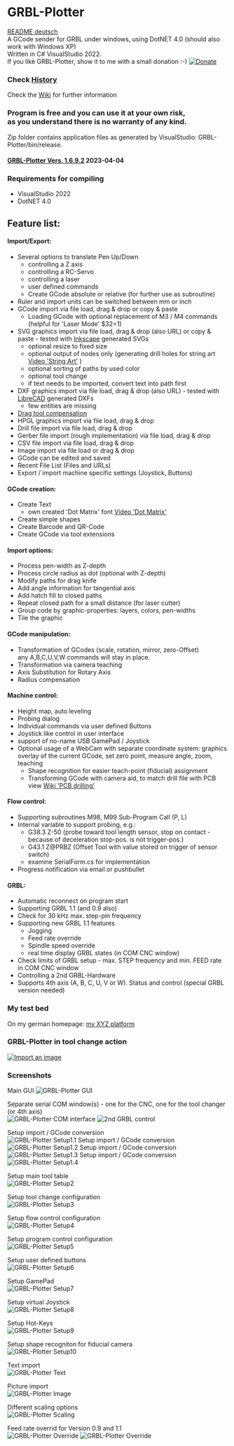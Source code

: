 # GRBL-Plotter
[README deutsch](README_de.md)  
A GCode sender for GRBL under windows, using DotNET 4.0 (should also work with Windows XP)  
Written in C# VisualStudio 2022.  
If you like GRBL-Plotter, show it to me with a small donation :-) [![Donate](https://www.paypalobjects.com/en_US/DE/i/btn/btn_donateCC_LG.gif)](https://www.paypal.com/cgi-bin/webscr?cmd=_s-xclick&hosted_button_id=PVBK8U866QNQ6)   
   
  
### Check [History](https://github.com/svenhb/GRBL-Plotter/blob/master/History.md)  
      
Check the [Wiki](https://github.com/svenhb/GRBL-Plotter/wiki) for further information   

### Program is free and you can use it at your own risk,<br>as you understand there is no warranty of any kind.
Zip folder contains application files as generated by VisualStudio: GRBL-Plotter/bin/release.
#### [GRBL-Plotter Vers. 1.6.9.2](https://github.com/svenhb/GRBL-Plotter/releases/latest)  2023-04-04     

### Requirements for compiling
* VisualStudio 2022 
* DotNET 4.0
 
## Feature list:
#### Import/Export:  
* Several options to translate Pen Up/Down
  - controlling a Z axis
  - controlling a RC-Servo
  - controlling a laser
  - user defined commands
  - Create GCode absolute or relative (for further use as subroutine)  
* Ruler and import units can be switched between mm or inch
* GCode import via file load, drag & drop or copy & paste
  - Loading GCode with optional replacement of M3 / M4 commands (helpful for 'Laser Mode' $32=1) 
* SVG graphics import via file load, drag & drop (also URL) or copy & paste - tested with [Inkscape](https://inkscape.org/de/) generated SVGs 
  - optional resize to fixed size
  - optional output of nodes only (generating drill holes for string art [Video 'String Art'](https://youtu.be/ymWi15rvTvM)  )
  - optional sorting of paths by used color
  - optional tool change
  - if text needs to be imported, convert text into path first
* DXF graphics import via file load, drag & drop (also URL) - tested with [LibreCAD](http://librecad.org/cms/home.html) generated DXFs 
  - few entities are missing
* [Drag tool compensation](https://github.com/svenhb/GRBL-Plotter/wiki/Drag-tool-compensation)
* HPGL graphics import via file load, drag & drop  
* Drill file import via file load, drag & drop 
* Gerber file import (rough implementation) via file load, drag & drop 
* CSV file import via file load, drag & drop
* Image import via file load or drag & drop
* GCode can be edited and saved
* Recent File List (Files and URLs)
* Export / import machine specific settings (Joystick, Buttons)
  
#### GCode creation:
* Create Text
  - own created 'Dot Matrix' font [Video 'Dot Matrix'](https://youtu.be/ip_qCQwoufw) 
* Create simple shapes 
* Create Barcode and QR-Code 
* Create GCode via tool extensions 
    
#### Import options: 
* Process pen-width as Z-depth 
* Process circle radius as dot (optional with Z-depth) 
* Modify paths for drag knife
* Add angle information for tangential axis 
* Add hatch fill to closed paths 
* Repeat closed path for a small distance (for laser cutter)
* Group code by graphic-properties: layers, colors, pen-widths  
* Tile the graphic 
 
#### GCode manipulation:  
* Transformation of GCodes (scale, rotation, mirror, zero-Offset)  
any A,B,C,U,V,W commands will stay in place.
* Transformation via camera teaching
* Axis Substitution for Rotary Axis
* Radius compensation 

  
#### Machine control:  
* Height map, auto leveling 
* Probing dialog 
* Individual commands via user defined Buttons  
* Joystick like control in user interface  
* support of no-name USB GamePad / Joystick   
* Optional usage of a WebCam with separate coordinate system: graphics overlay of the current GCode, set zero point, measure angle, zoom, teaching  
  - Shape recognition for easier teach-point (fiducial) assignment  
  - Transforming GCode with camera aid, to match drill file with PCB view [Wiki 'PCB drilling'](https://github.com/svenhb/GRBL-Plotter/wiki/PCB-drilling)   
  
#### Flow control:
* Supporting subroutines M98, M99 Sub-Program Call (P, L)
* Internal variable to support probing, e.g.:
  - G38.3 Z-50		(probe toward tool length sensor, stop on contact - because of deceleration stop-pos. is not trigger-pos.)
  - G43.1 Z@PRBZ	(Offset Tool with value stored on trigger of sensor switch)
  - examine SerialForm.cs for implementation  
* Progress notification via email or pushbullet 
  
#### GRBL:  
* Automatic reconnect on program start  
* Supporting GRBL 1.1 (and 0.9 also)
* Check for 30 kHz max. step-pin frequency 
* Supporting new GRBL 1.1 features
  - Jogging
  - Feed rate override
  - Spindle speed override
  - real time display GRBL states (in COM CNC window)
* Check limits of GRBL setup - max. STEP frequency and min. FEED rate in COM CNC window  
* Controlling a 2nd GRBL-Hardware
* Supports 4th axis (A, B, C, U, V or W). Status and control (special GRBL version needed)

 
### My test bed
On my german homepage:
[my XYZ platform](http://svenhb.bplaced.net/?CNC___Plotter) 

### GRBL-Plotter in tool change action
[![Import an image](https://i9.ytimg.com/vi/GGtdwYdZWi8/mq2.jpg?sqp=COypi98F&rs=AOn4CLAbkofKlCN1cepOQkGvpG6YlnRwrQ)](https://youtu.be/GGtdwYdZWi8) 

### Screenshots
Main GUI
![GRBL-Plotter GUI](doc/GRBLPlotter_GUI.png?raw=true "Main GUI") 

Separate serial COM window(s) - one for the CNC, one for the tool changer (or 4th axis)  
![GRBL-Plotter COM interface](doc/GRBLPlotter_COM2.png?raw=true "Serial connection") ![2nd GRBL control](doc/GRBLPlotter_Control_COM2.png?raw=true "Serial connection")

Setup import / GCode conversion  
![GRBL-Plotter Setup1.1](doc/screenshots/en_1325_setup_1_1.png?raw=true "Setup1.1") 
Setup import / GCode conversion  
![GRBL-Plotter Setup1.2](doc/screenshots/en_1325_setup_1_2.png?raw=true "Setup1.2") 
Setup import / GCode conversion  
![GRBL-Plotter Setup1.3](doc/screenshots/en_1325_setup_1_3.png?raw=true "Setup1.3") 
Setup import / GCode conversion  
![GRBL-Plotter Setup1.4](doc/screenshots/en_1325_setup_1_4.png?raw=true "Setup1.4") 
   
Setup main tool table  
![GRBL-Plotter Setup2](doc/screenshots/en_1325_setup_2.png?raw=true "Setup2")  
   
Setup tool change configuration  
![GRBL-Plotter Setup3](doc/screenshots/en_1325_setup_3.png?raw=true "Setup3")  
 
Setup flow control configuration  
![GRBL-Plotter Setup4](doc/screenshots/en_1325_setup_4.png?raw=true "Setup4")  
  
Setup program control configuration  
![GRBL-Plotter Setup5](doc/screenshots/en_1325_setup_5.png?raw=true "Setup5")  

Setup user defined buttons  
![GRBL-Plotter Setup6](doc/screenshots/en_1325_setup_6.png?raw=true "Setup6")  
  
Setup GamePad  
![GRBL-Plotter Setup7](doc/screenshots/en_1325_setup_7.png?raw=true "Setup7")  
  
Setup virtual Joystick  
![GRBL-Plotter Setup8](doc/screenshots/en_1325_setup_8.png?raw=true "Setup8")  
  
Setup Hot-Keys     
![GRBL-Plotter Setup9](doc/screenshots/en_1325_setup_9.png?raw=true "Setup9")  
  
Setup shape recogniton for fiducial camera     
![GRBL-Plotter Setup10](doc/screenshots/en_1325_setup_10.png?raw=true "Setup10")  
    
Text import  
![GRBL-Plotter Text](doc/GRBLPlotter_Text.png?raw=true "Text conversion")  
  
Picture import  
![GRBL-Plotter Image](doc/ImageImport/ImageImport1.png?raw=true "Image import")  
  
Different scaling options  
![GRBL-Plotter Scaling](doc/GRBLPlotter_scaling.png?raw=true "GCode scaling")  

Feed rate overrid for Version 0.9 and 1.1  
![GRBL-Plotter Override](doc/GRBLPlotter_override.png?raw=true "GCode override") ![GRBL-Plotter Override](doc/GRBLPlotter_override2.png?raw=true "GCode override")
